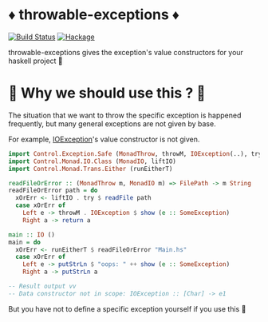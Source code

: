 # :diamonds: throwable-exceptions :diamonds:
[![Build Status](https://travis-ci.org/aiya000/hs-throwable-exceptions.svg?branch=master)](https://travis-ci.org/aiya000/hs-throwable-exceptions)
[![Hackage](https://img.shields.io/hackage/v/lens.svg)](https://hackage.haskell.org/package/throwable-exceptions)

throwable-exceptions gives the exception's value constructors for your haskell project :dog:


# :muscle: Why we should use this ? :muscle:
The situation that we want to throw the specific exception is happened frequently,
but many general exceptions are not given by base.

For example, [IOException](https://hackage.haskell.org/package/base-4.9.1.0/docs/Control-Exception.html#t:IOException)'s value constructor is not given.

```haskell
import Control.Exception.Safe (MonadThrow, throwM, IOException(..), try, Exception, SomeException)
import Control.Monad.IO.Class (MonadIO, liftIO)
import Control.Monad.Trans.Either (runEitherT)

readFileOrError :: (MonadThrow m, MonadIO m) => FilePath -> m String
readFileOrError path = do
  xOrErr <- liftIO . try $ readFile path
  case xOrErr of
    Left e -> throwM . IOException $ show (e :: SomeException)
    Right a -> return a

main :: IO ()
main = do
  xOrErr <- runEitherT $ readFileOrError "Main.hs"
  case xOrErr of
    Left e -> putStrLn $ "oops: " ++ show (e :: SomeException)
    Right a -> putStrLn a

-- Result output vv
-- Data constructor not in scope: IOException :: [Char] -> e1
```

But you have not to define a specific exception yourself
if you use this :muscle:
